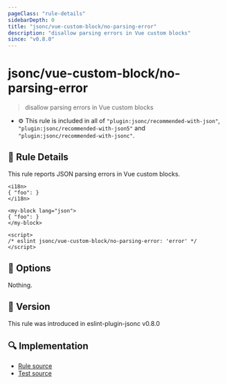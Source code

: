 ```yaml
---
pageClass: "rule-details"
sidebarDepth: 0
title: "jsonc/vue-custom-block/no-parsing-error"
description: "disallow parsing errors in Vue custom blocks"
since: "v0.8.0"
---
```


# jsonc/vue-custom-block/no-parsing-error

> disallow parsing errors in Vue custom blocks

- :gear: This rule is included in all of `"plugin:jsonc/recommended-with-json"`, `"plugin:jsonc/recommended-with-json5"` and `"plugin:jsonc/recommended-with-jsonc"`.

## :book: Rule Details

This rule reports JSON parsing errors in Vue custom blocks.

<eslint-code-block parser="vue-eslint-parser" file-name="sample.vue" language="html">

<!-- eslint-skip -->

```vue
<i18n>
{ "foo": }
</i18n>

<my-block lang="json">
{ "foo": }
</my-block>

<script>
/* eslint jsonc/vue-custom-block/no-parsing-error: 'error' */
</script>
```

</eslint-code-block>

## :wrench: Options

Nothing.

## :rocket: Version

This rule was introduced in eslint-plugin-jsonc v0.8.0

## :mag: Implementation

- [Rule source](https://github.com/ota-meshi/eslint-plugin-jsonc/blob/master/lib/rules/vue-custom-block/no-parsing-error.ts)
- [Test source](https://github.com/ota-meshi/eslint-plugin-jsonc/blob/master/tests/lib/rules/vue-custom-block/no-parsing-error.ts)
